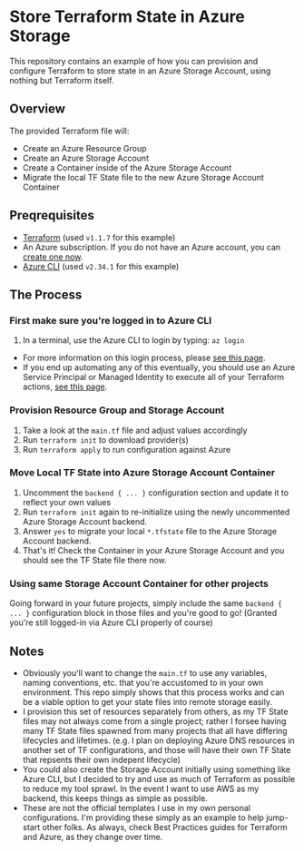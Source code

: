 # Store Terraform State in Azure Storage

This repository contains an example of how you can provision and configure Terraform to store state in an Azure Storage Account, using nothing but Terraform itself.

## Overview

The provided Terraform file will:
* Create an Azure Resource Group
* Create an Azure Storage Account
* Create a Container inside of the Azure Storage Account
* Migrate the local TF State file to the new Azure Storage Account Container

## Preqrequisites

* [Terraform](https://learn.hashicorp.com/tutorials/terraform/install-cli) (used `v1.1.7` for this example)
* An Azure subscription. If you do not have an Azure account, you can [create one now](https://azure.microsoft.com/en-us/free/).
* [Azure CLI](https://docs.microsoft.com/en-us/cli/azure/install-azure-cli) (used `v2.34.1` for this example)

## The Process

### First make sure you're logged in to Azure CLI

1. In a terminal, use the Azure CLI to login by typing: `az login`

* For more information on this login process, please [see this page](https://registry.terraform.io/providers/hashicorp/azurerm/latest/docs/guides/azure_cli).
* If you end up automating any of this eventually, you should use an Azure Service Principal or Managed Identity to execute all of your Terraform actions, [see this page](https://registry.terraform.io/providers/hashicorp/azurerm/latest/docs/guides/service_principal_client_secret#creating-a-service-principal-using-the-azure-cli).

### Provision Resource Group and Storage Account

1. Take a look at the `main.tf` file and adjust values accordingly
2. Run `terraform init` to download provider(s)
3. Run `terraform apply` to run configuration against Azure

### Move Local TF State into Azure Storage Account Container

1. Uncomment the `backend { ... }` configuration section and update it to reflect your own values
2. Run `terraform init` again to re-initialize using the newly uncommented Azure Storage Account backend.
3. Answer `yes` to migrate your local `*.tfstate` file to the Azure Storage Account backend.
4. That's it! Check the Container in your Azure Storage Account and you should see the TF State file there now.

### Using same Storage Account Container for other projects

Going forward in your future projects, simply include the same `backend { ... }` configuration block in those files and you're good to go! (Granted you're still logged-in via Azure CLI properly of course)

## Notes

* Obviously you'll want to change the `main.tf` to use any variables, naming conventions, etc. that you're accustomed to in your own environment. This repo simply shows that this process works and can be a viable option to get your state files into remote storage easily.
* I provision this set of resources separately from others, as my TF State files may not always come from a single project; rather I forsee having many TF State files spawned from many projects that all have differing lifecycles and lifetimes. (e.g. I plan on deploying Azure DNS resources in another set of TF configurations, and those will have their own TF State that repsents their own indepent lifecycle)
* You could also create the Storage Account initially using something like Azure CLI, but I decided to try and use as much of Terraform as possible to reduce my tool sprawl. In the event I want to use AWS as my backend, this keeps things as simple as possible.
* These are not the official templates I use in my own personal configurations. I'm providing these simply as an example to help jump-start other folks. As always, check Best Practices guides for Terraform and Azure, as they change over time.